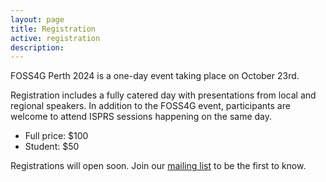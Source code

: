 ```yaml
---
layout: page
title: Registration
active: registration
description: 
---
```


FOSS4G Perth 2024 is a one-day event taking place on October 23rd.

Registration includes a fully catered day with presentations from local and regional speakers. In addition to the FOSS4G event, participants are welcome to attend ISPRS sessions happening on the same day.

* Full price: $100
* Student: $50

Registrations will open soon. Join our <a href="#footer">mailing list</a> to be the first to know.